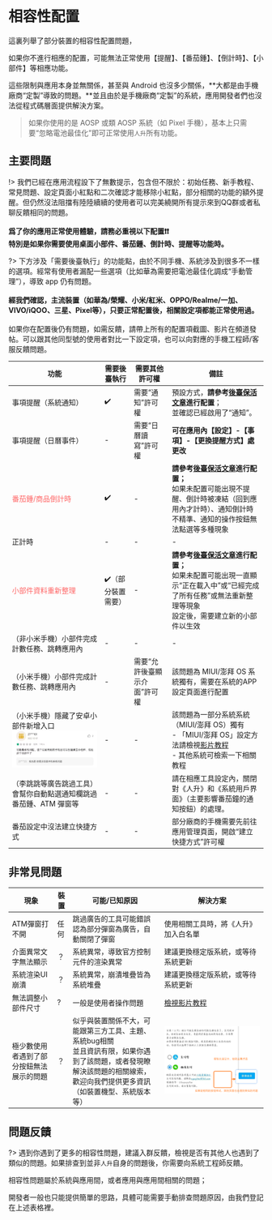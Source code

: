 # 相容性配置

這裏列舉了部分裝置的相容性配置問題，

如果你不進行相應的配置，可能無法正常使用【提醒】、【番茄鍾】、【倒計時】、【小部件】等相應功能。

這些限制與應用本身並無關係，甚至與 Android 也沒多少關係，**大都是由手機廠商“定製”導致的問題。**並且由於是手機廠商“定製”的系統，應用開發者們也沒法從程式碼層面提供解決方案。

> 如果你使用的是 AOSP 或類 AOSP 系統（如 Pixel 手機），基本上只需要“忽略電池最佳化”即可正常使用`人升`所有功能。



## 主要問題

!> 我們已經在應用流程設下了無數提示，包含但不限於：初始任務、新手教程、常見問題、設定頁面小紅點和二次確認才能移除小紅點，部分相關的功能的額外提醒。但仍然沒法阻擋有陸陸續續的使用者可以完美繞開所有提示來到QQ群或者私聊反饋相同的問題。<br><br/>**爲了你的應用正常使用體驗，請務必重視以下配置❗❗<br/>特別是如果你需要使用桌面小部件、番茄鍾、倒計時、提醒等功能時。**

?> 下方涉及「需要後臺執行」的功能點，由於不同手機、系統涉及到很多不一樣的選項。經常有使用者漏配一些選項（比如華為需要把電池最佳化調成“手動管理”），導致 app 仍有問題。<br/><br/>**經我們確認，主流裝置（如華為/榮耀、小米/紅米、OPPO/Realme/一加、VIVO/iQOO、三星、Pixel等），只要正常配置後，相關設定項都能正常使用過。**<br/><br/>如果你在配置後仍有問題，如需反饋，請帶上所有的配置項截圖、影片在頻道發帖。可以跟其他同型號的使用者對比一下設定項，也可以向對應的手機工程師/客服反饋問題。

| 功能                                                         | 需要後臺執行      | 需要其他許可權               | 備註                                                         |
| ------------------------------------------------------------ | ----------------- | -------------------------- | ------------------------------------------------------------ |
| 事項提醒（系統通知）                                         | ✔️                 | 需要“通知”許可權<br/>        | 預設方式，**請參考[後臺保活文章](guide/background_running)進行配置**；<br/>並確認已經啟用了“通知”。 |
| 事項提醒（日曆事件）                                         | -                 | 需要“日曆讀寫”許可權         | **可在應用內【設定】-【事項】-【更換提醒方式】處更改**       |
| <span style="color: #ff6666;">番茄鍾/商品倒計時</span>       | ✔️                 | -                          | **請參考[後臺保活文章](guide/background_running)進行配置；**<br/>如果未配置可能出現不提醒、倒計時被凍結（回到應用內才計時）、通知倒計時不精準、通知的操作按鈕無法點選等多種現象 |
| 正計時                                                       | -                 | -                          | -                                                            |
| <span style="color: #ff6666;">小部件資料重新整理</span>          | ✔️（部分裝置需要） | -                          | **請參考[後臺保活文章](guide/background_running)進行配置；**<br/>如果未配置可能出現一直顯示“正在載入中”或“已經完成了所有任務”或無法重新整理等現象<br/>設定後，需要建立新的小部件以生效 |
| （非小米手機）小部件完成計數任務、跳轉應用內                 | -                 | -                          | -                                                            |
| （小米手機）小部件完成計數任務、跳轉應用內                   | -                 | 需要“允許後臺顯示介面”許可權 | 該問題為 MIUI/澎拜 OS 系統獨有，需要在系統的APP設定頁面進行配置 |
| （小米手機）隱藏了安卓小部件新增入口<br/>![image-20230826171710670](_media/compatibility/image-20230826171710670.png) | -                 | -                          | 該問題為一部分系統系統（MIUI/澎拜 OS）獨有<br/>- 「MIUI/澎拜 OS」設定方法請檢視[影片教程](https://www.bilibili.com/video/BV17W4y1s7dL)<br/>- 其他系統可檢索一下相關教程 |
| （李跳跳等廣告跳過工具）會幫你自動點選通知欄跳過番茄鍾、ATM 彈窗等 | -                 | -                          | 請在相應工具設定內，關閉對《人升》和《系統用戶界面》（主要影響番茄鐘的通知按鈕）的處理。 |
| 番茄設定中沒法建立快捷方式                                   | -                 | -                          | 部分廠商的手機需要先前往應用管理頁面，開啟“建立快捷方式”許可權 |



## 非常見問題

| 現象                                   | 裝置 | 可能/已知原因                                                | 解決方案                                                     |
| -------------------------------------- | ---- | ------------------------------------------------------------ | ------------------------------------------------------------ |
| ATM彈窗打不開                          | 任何 | 跳過廣告的工具可能錯誤認為部分彈窗為廣告，自動關閉了彈窗     | 使用相關工具時，將《人升》加入白名單                         |
| 介面異常文字無法顯示                   | ？   | 系統異常，導致官方控制元件的渲染異常                             | 建議更換穩定版系統，或等待系統更新                           |
| 系統渲染UI崩潰                         | ？   | 系統異常，崩潰堆疊皆為系統堆疊                               | 建議更換穩定版系統，或等待系統更新                           |
| 無法調整小部件尺寸                     | ?    | 一般是使用者操作問題                                           | [檢視影片教程](https://www.bilibili.com/video/BV17W4y1s7dL/?share_source=copy_web&vd_source=141b0b80de90aedb6b7f25458fa6b5d1&t=70) |
| 極少數使用者遇到了部分按鈕無法展示的問題 | ？   | 似乎與裝置關係不大，可能跟第三方工具、主題、系統bug相關<br/>並且資訊有限，如果你遇到了該問題，或者發現瞭解決該問題的相關線索，歡迎向我們提供更多資訊（如裝置機型、系統版本等） | ![image-20240218235551125](_media/compatibility/image-20240218235551125.png) |



## 問題反饋

?> 遇到你遇到了更多的相容性問題，建議入群反饋，檢視是否有其他人也遇到了類似的問題。如果排查到並非`人升`自身的問題後，你需要向系統工程師反饋。

相容性問題屬於系統與應用間，或者應用與應用間相關的問題；

開發者一般也只能提供簡單的思路，具體可能需要手動排查問題原因，由我們登記在上述表格裡。
